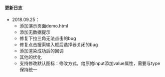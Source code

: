 
#### 更新日志
- 2018.09.25：
  - 添加演示页面demo.html
  - 添加无数据提示
  - 修复下拉三角无法点击的bug
  - 修复点击搜索输入框后选择器关闭的bug
  - 添加渲染成功后的回调
  - 其他的优化
  - 支持修改默认图标：修改方式，给原始input添加value属性，需要与type保持统一
